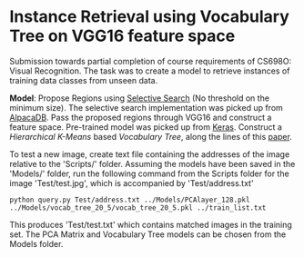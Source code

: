 # Instance Retrieval using Vocabulary Tree on VGG16 feature space
Submission towards partial completion of course requirements of CS698O: Visual Recognition. The task was to create a model to retrieve instances of training data classes from unseen data.

**Model**: Propose Regions using [Selective Search](https://ivi.fnwi.uva.nl/isis/publications/bibtexbrowser.php?key=UijlingsIJCV2013&bib=all.bib) (No threshold on the minimum size). The selective search implementation was picked up from [AlpacaDB](https://github.com/AlpacaDB/selectivesearch).
Pass the proposed regions through VGG16 and construct a feature space. Pre-trained model was picked up from [Keras](https://keras.io/).
Construct a _Hierarchical K-Means_ based _Vocabulary Tree_, along the lines of this [paper](http://www-inst.eecs.berkeley.edu/~cs294-6/fa06/papers/nister_stewenius_cvpr2006.pdf).

To test a new image, create text file containing the addresses of the image relative to the 'Scripts/' folder.
Assuming the models have been saved in the 'Models/' folder, run the following command from the Scripts folder for the image 'Test/test.jpg', which is accompanied by 'Test/address.txt'

```
python query.py Test/address.txt ../Models/PCAlayer_128.pkl ../Models/vocab_tree_20_5/vocab_tree_20_5.pkl ../train_list.txt
```
This produces 'Test/test.txt' which contains matched images in the training set.
The PCA Matrix and Vocabulary Tree models can be chosen from the Models folder.